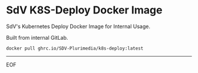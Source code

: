 # SdV K8S-Deploy Docker Image

SdV's Kubernetes Deploy Docker Image for Internal Usage.

Built from internal GitLab.

```
docker pull ghrc.io/SDV-Plurimedia/k8s-deploy:latest
```

---
EOF
